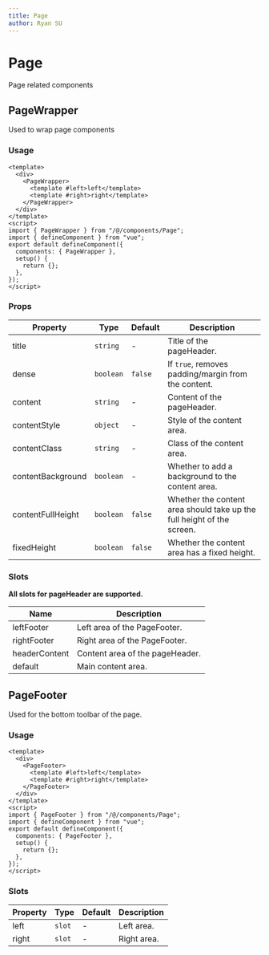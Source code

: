 ```yaml
---
title: Page
author: Ryan SU
---
```


# Page

Page related components

## PageWrapper

Used to wrap page components

### Usage

```vue
<template>
  <div>
    <PageWrapper>
      <template #left>left</template>
      <template #right>right</template>
    </PageWrapper>
  </div>
</template>
<script>
import { PageWrapper } from "/@/components/Page";
import { defineComponent } from "vue";
export default defineComponent({
  components: { PageWrapper },
  setup() {
    return {};
  },
});
</script>
```

### Props

| Property          | Type      | Default | Description                                                            |
| ----------------- | --------- | ------- | ---------------------------------------------------------------------- |
| title             | `string`  | -       | Title of the pageHeader.                                               |
| dense             | `boolean` | `false` | If `true`, removes padding/margin from the content.                    |
| content           | `string`  | -       | Content of the pageHeader.                                             |
| contentStyle      | `object`  | -       | Style of the content area.                                             |
| contentClass      | `string`  | -       | Class of the content area.                                             |
| contentBackground | `boolean` | -       | Whether to add a background to the content area.                       |
| contentFullHeight | `boolean` | `false` | Whether the content area should take up the full height of the screen. |
| fixedHeight       | `boolean` | `false` | Whether the content area has a fixed height.                           |

### Slots

**All slots for pageHeader are supported.**

| Name          | Description                     |
| ------------- | ------------------------------- |
| leftFooter    | Left area of the PageFooter.    |
| rightFooter   | Right area of the PageFooter.   |
| headerContent | Content area of the pageHeader. |
| default       | Main content area.              |

## PageFooter

Used for the bottom toolbar of the page.

### Usage

```vue
<template>
  <div>
    <PageFooter>
      <template #left>left</template>
      <template #right>right</template>
    </PageFooter>
  </div>
</template>
<script>
import { PageFooter } from "/@/components/Page";
import { defineComponent } from "vue";
export default defineComponent({
  components: { PageFooter },
  setup() {
    return {};
  },
});
</script>
```

### Slots

| Property | Type   | Default | Description |
| -------- | ------ | ------- | ----------- |
| left     | `slot` | -       | Left area.  |
| right    | `slot` | -       | Right area. |

